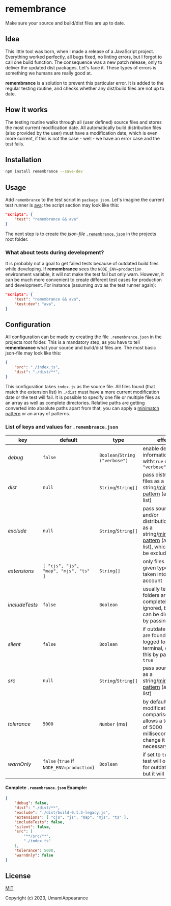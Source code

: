# remembrance
Make sure your source and build/dist files are up to date.


## Idea
This little tool was born, when I made a release of a JavaScript project. Everything worked perfectly, all bugs fixed, no linting errors, but I forgot to call one build function. The consequence was a new patch release, only to deliver the updated dist packages. Let's face it. These types of errors is something we humans are really good at.  
  
**remembrance** is a solution to prevent this particular error. It is added to the regular testing routine, and checks whether any dist/build files are not up to date.


## How it works
The testing routine walks through all (user defined) source files and stores the most current modification date. All automatically build distribution files (also provided by the user) must have a modification date, which is even more current, if this is not the case - well - we have an error case and the test fails.


## Installation
```sh
npm install remembrance --save-dev
```


## Usage
Add `remembrance` to the test script in `package.json`. Let's imagine the current test runner is [ava](https://github.com/avajs/ava): the script section may look like this:

```json
"scripts": {
    "test": "remembrance && ava"
}
```

The next step is to create the _json-file_ [`.remembrance.json`](#configuration) in the projects root folder. 


### What about tests during development?
It is probably not a goal to get failed tests because of outdated build files while developing. If **remembrance** sees the `NODE_ENV=production` environment variable, it will not make the test fail but only warn. However, it can be much more convenient to create different test cases for production and development. For instance (assuming _ava_ as the test runner again):

```json
"scripts": {
    "test": "remembrance && ava",
    "test:dev": "ava",
}
```


## Configuration
All configuration can be made by creating the file `.remembrance.json` in the projects root folder. This is a mandatory step, as you have to tell **remembrance** what your source and build/dist files are. The most basic json-file may look like this:

```json
{
    "src": "./index.js",
    "dist": "./dist/**",
}
```

This configuration takes `index.js` as the source file. All files found (that match the extension list) in `./dist` must have a more current modification date or the test will fail. It is possible to specify one file or multiple files as an array as well as complete directories. Relative paths are getting converted into absolute paths apart from that, you can apply a [minimatch pattern](https://github.com/isaacs/minimatch) or an array of patterns.


### List of keys and values for `.remembrance.json`

| key            | default                                   | type                           | effect                                                                                                                                                | required? |
| -------------- |------------------------------------------ |------------------------------- | ----------------------------------------------------------------------------------------------------------------------------------------------------- | --------- |
| _debug_        | `false`                                   | `Boolean`/`String ("verbose")` | enable debugging information with`true` or `"verbose"`                                                                                                | _no_      |
| _dist_         | `null`                                    | `String`/`String[]`            | pass distribution files as a string/[minimatch-pattern](https://github.com/isaacs/minimatch) (also as a list)                                         | _yes_     | 
| _exclude_      | `null`                                    | `String`/`String[]`            | pass source and/or distribution files as a string/[minimatch-pattern](https://github.com/isaacs/minimatch) (also as a list), which should be excluded | _no_      |
| _extensions_   | `[ "cjs", "js", "map", "mjs", "ts" ]`     | `String[]`                     | only files of the given types are taken into account                                                                                                  | _no_      |
| _includeTests_ | `false`                                   | `Boolean`                      | usually test folders are completely ignored, but this can be disabled by passing `false`                                                              | _no_      |
| _silent_       | `false`                                   | `Boolean`                      | if outdated files are found, it gets logged to the terminal, disable this by passing `true`                                                           | _no_      |
| _src_          | `null`                                    | `String`/`String[]`            | pass source files as a string/[minimatch-pattern](https://github.com/isaacs/minimatch) (also as a list)                                               | _yes_     |
| _tolerance_    | `5000`                                    | `Number` (ms)                  | by default the modification time comparison allows a tolerance of 5000 milliseconds, change it if necessary                                           | _no_     |
| _warnOnly_     | `false` (`true` if `NODE_ENV=production`) | `Boolean`                      | if set to `true` the test will only warn for outdated files, but it will not fail                                                                     | _no_      |


#### Complete `.remembrance.json` Example:
```json
{
    "debug": false,
    "dist": "./dist/**",
    "exclude": "./dist/build-0.1.3-legacy.js",
    "extensions": [ "cjs", "js", "map", "mjs", "ts" ],
    "includeTests": false,
    "silent": false,
    "src": [
        "**/src/**",
        "./index.ts"
    ],
    "tolerance": 5000,
    "warnOnly": false
}
```

## License

[MIT](https://opensource.org/licenses/MIT)

Copyright (c) 2023, UmamiAppearance
